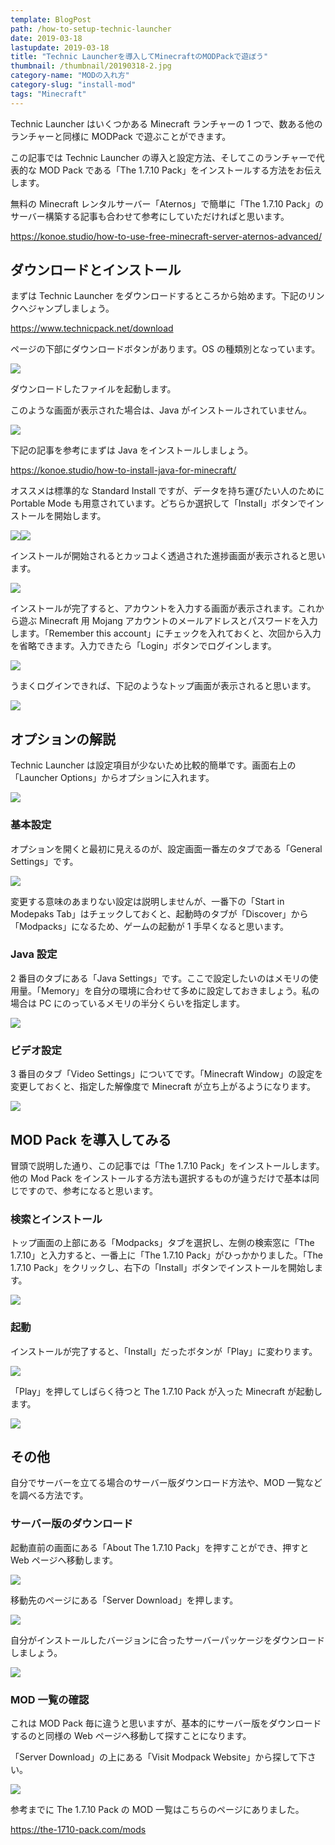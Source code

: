 ```yaml
---
template: BlogPost
path: /how-to-setup-technic-launcher
date: 2019-03-18
lastupdate: 2019-03-18
title: "Technic Launcherを導入してMinecraftのMODPackで遊ぼう"
thumbnail: /thumbnail/20190318-2.jpg
category-name: "MODの入れ方"
category-slug: "install-mod"
tags: "Minecraft"
---
```


Technic Launcher はいくつかある Minecraft ランチャーの 1 つで、数ある他のランチャーと同様に MODPack で遊ぶことができます。

この記事では Technic Launcher の導入と設定方法、そしてこのランチャーで代表的な MOD Pack である「The 1.7.10 Pack」をインストールする方法をお伝えします。

無料の Minecraft レンタルサーバー「Aternos」で簡単に「The 1.7.10 Pack」のサーバー構築する記事も合わせて参考にしていただければと思います。

https://konoe.studio/how-to-use-free-minecraft-server-aternos-advanced/

## ダウンロードとインストール

まずは Technic Launcher をダウンロードするところから始めます。下記のリンクへジャンプしましょう。

https://www.technicpack.net/download

ページの下部にダウンロードボタンがあります。OS の種類別となっています。

![](Technic01.png)

ダウンロードしたファイルを起動します。

このような画面が表示された場合は、Java がインストールされていません。

![](Technic02.png)

下記の記事を参考にまずは Java をインストールしましょう。

https://konoe.studio/how-to-install-java-for-minecraft/

オススメは標準的な Standard Install ですが、データを持ち運びたい人のために Portable Mode も用意されています。どちらか選択して「Install」ボタンでインストールを開始します。

![](Technic03.png)![](Technic04.png)

インストールが開始されるとカッコよく透過された進捗画面が表示されると思います。

![](Technic05.png)

インストールが完了すると、アカウントを入力する画面が表示されます。これから遊ぶ Minecraft 用 Mojang アカウントのメールアドレスとパスワードを入力します。「Remember this account」にチェックを入れておくと、次回から入力を省略できます。入力できたら「Login」ボタンでログインします。

![](Technic06.png)

うまくログインできれば、下記のようなトップ画面が表示されると思います。

![](Technic07.png)

## オプションの解説

Technic Launcher は設定項目が少ないため比較的簡単です。画面右上の「Launcher Options」からオプションに入れます。

![](Technic07_1.png)

### 基本設定

オプションを開くと最初に見えるのが、設定画面一番左のタブである「General Settings」です。

![](Technic08.png)

変更する意味のあまりない設定は説明しませんが、一番下の「Start in Modepaks Tab」はチェックしておくと、起動時のタブが「Discover」から「Modpacks」になるため、ゲームの起動が 1 手早くなると思います。

### Java 設定

2 番目のタブにある「Java Settings」です。ここで設定したいのはメモリの使用量。「Memory」を自分の環境に合わせて多めに設定しておきましょう。私の場合は PC にのっているメモリの半分くらいを指定します。

![](Technic09.png)

### ビデオ設定

3 番目のタブ「Video Settings」についてです。「Minecraft Window」の設定を変更しておくと、指定した解像度で Minecraft が立ち上がるようになります。

![](Technic10.png)

## MOD Pack を導入してみる

冒頭で説明した通り、この記事では「The 1.7.10 Pack」をインストールします。他の Mod Pack をインストールする方法も選択するものが違うだけで基本は同じですので、参考になると思います。

### 検索とインストール

トップ画面の上部にある「Modpacks」タブを選択し、左側の検索窓に「The 1.7.10」と入力すると、一番上に「The 1.7.10 Pack」がひっかかりました。「The 1.7.10 Pack」をクリックし、右下の「Install」ボタンでインストールを開始します。

![](Technic11.png)

### 起動

インストールが完了すると、「Install」だったボタンが「Play」に変わります。

![](Technic12_1.png)

「Play」を押してしばらく待つと The 1.7.10 Pack が入った Minecraft が起動します。

![](Technic15.png)

## その他

自分でサーバーを立てる場合のサーバー版ダウンロード方法や、MOD 一覧などを調べる方法です。

### サーバー版のダウンロード

起動直前の画面にある「About The 1.7.10 Pack」を押すことができ、押すと Web ページへ移動します。

![](Technic12.png)

移動先のページにある「Server Download」を押します。

![](Technic13.png)

自分がインストールしたバージョンに合ったサーバーパッケージをダウンロードしましょう。

![](Technic14.png)

### MOD 一覧の確認

これは MOD Pack 毎に違うと思いますが、基本的にサーバー版をダウンロードするのと同様の Web ページへ移動して探すことになります。

「Server Download」の上にある「Visit Modpack Website」から探して下さい。

![](Technic16.png)

参考までに The 1.7.10 Pack の MOD 一覧はこちらのページにありました。

https://the-1710-pack.com/mods
